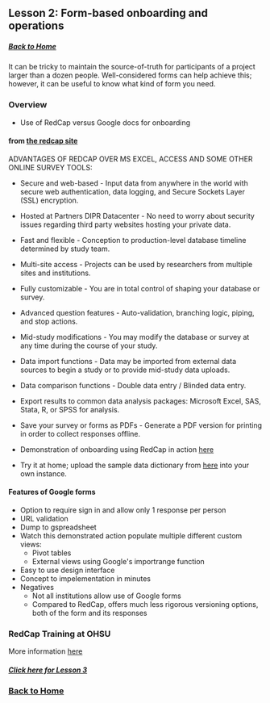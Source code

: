 ## Lesson 2: Form-based onboarding and operations
##### [Back to Home](../index.md)

It can be tricky to maintain the source-of-truth for participants of a project larger than a dozen people. Well-considered forms can help achieve this; however, it can be useful to know what kind of form you need.

### Overview

- Use of RedCap versus Google docs for onboarding

#### from [the redcap site](https://rc.partners.org/research-apps-and-services/collect-data)

ADVANTAGES OF REDCAP OVER MS EXCEL, ACCESS AND SOME OTHER ONLINE SURVEY TOOLS:
- Secure and web-based - Input data from anywhere in the world with secure web authentication, data logging, and Secure Sockets Layer (SSL) encryption.
- Hosted at Partners DIPR Datacenter - No need to worry about security issues regarding third party websites hosting your private data.
- Fast and flexible - Conception to production-level database timeline determined by study team.
- Multi-site access - Projects can be used by researchers from multiple sites and institutions.
- Fully customizable - You are in total control of shaping your database or survey.
- Advanced question features - Auto-validation, branching logic, piping, and stop actions.
- Mid-study modifications - You may modify the database or survey at any time during the course of your study.
- Data import functions - Data may be imported from external data sources to begin a study or to provide mid-study data uploads.
- Data comparison functions - Double data entry / Blinded data entry.
- Export results to common data analysis packages: Microsoft Excel, SAS, Stata, R, or SPSS for analysis.
- Save your survey or forms as PDFs - Generate a PDF version for printing in order to collect responses offline.

- Demonstration of onboarding using RedCap in action [here](https://redcap-dev.cgrb.oregonstate.edu/surveys/?s=9DAAEDK8M7)
- Try it at home; upload the sample data dictionary from [here](https://github.com/data2health/mtip-tutorial/blob/master/docs/data/ProjectOnboarding_DataDictionary_2018-09-15.csv) into your own instance.

#### Features of Google forms
- Option to require sign in and allow only 1 response per person
- URL validation
- Dump to gspreadsheet
 - Watch this demonstrated action populate multiple different custom views:
     - Pivot tables
     - External views using Google's importrange function
- Easy to use design interface
- Concept to impelementation in minutes
- Negatives
  - Not all institutions allow use of Google forms
  - Compared to RedCap, offers much less rigorous versioning options, both of the form and its responses
  
  
### RedCap Training at OHSU
More information [here](https://www.ohsu.edu/xd/research/centers-institutes/octri/resources/octri-research-services/redcap-tutorials.cfm)

##### [Click here for Lesson 3](https://data2health.github.io/mtip-tutorial/lessons/Lesson3.html)
### [Back to Home](../index)
